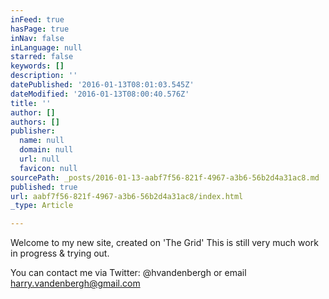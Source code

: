 ```yaml
---
inFeed: true
hasPage: true
inNav: false
inLanguage: null
starred: false
keywords: []
description: ''
datePublished: '2016-01-13T08:01:03.545Z'
dateModified: '2016-01-13T08:00:40.576Z'
title: ''
author: []
authors: []
publisher:
  name: null
  domain: null
  url: null
  favicon: null
sourcePath: _posts/2016-01-13-aabf7f56-821f-4967-a3b6-56b2d4a31ac8.md
published: true
url: aabf7f56-821f-4967-a3b6-56b2d4a31ac8/index.html
_type: Article

---
```

Welcome to my new site, created on 'The Grid' This is still very much work in progress & trying out. 

You can contact me via Twitter: @hvandenbergh or email harry.vandenbergh@gmail.com